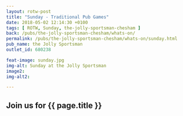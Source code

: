 ```yaml
---
layout: rotw-post
title: "Sunday - Traditional Pub Games"
date: 2018-05-02 12:14:30 +0100
tags: [ ROTW, Sunday, the-jolly-sportsman-chesham ]
back: /pubs/the-jolly-sportsman-chesham/whats-on/
permalink: /pubs/the-jolly-sportsman-chesham/whats-on/sunday.html
pub_name: the Jolly Sportsman
outlet_id: 680238

feat-image: sunday.jpg
img-alt: Sunday at the Jolly Sportsman
image2: 
img-alt2:

---
```


<h2>Join us for {{ page.title }}</h2>



